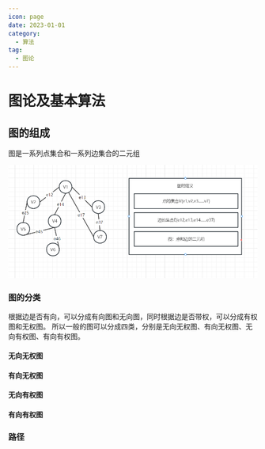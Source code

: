 ```yaml
---
icon: page
date: 2023-01-01
category:
  - 算法
tag:
  - 图论
---
```


# 图论及基本算法

## 图的组成

图是一系列点集合和一系列边集合的二元组

![图的组成](/assets/graph/graph_definition.png)

### 图的分类

根据边是否有向，可以分成有向图和无向图，同时根据边是否带权，可以分成有权图和无权图。
所以一般的图可以分成四类，分别是无向无权图、有向无权图、无向有权图、有向有权图。
#### 无向无权图
#### 有向无权图
#### 无向有权图
#### 有向有权图

### 路径
